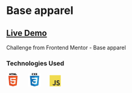 # Base apparel

## [Live Demo](https://petr-simik.github.io/base-apparel/)

 Challenge from Frontend Mentor -  Base apparel
 
### Technologies Used 

<img src="https://raw.githubusercontent.com/devicons/devicon/master/icons/html5/html5-original-wordmark.svg" alt="html5" width="35" height="35"/> &emsp; <img src="https://raw.githubusercontent.com/devicons/devicon/master/icons/css3/css3-original-wordmark.svg" alt="css3" width="35" height="35"/>  &emsp; <img src="https://raw.githubusercontent.com/devicons/devicon/master/icons/javascript/javascript-original.svg" alt="javascript" width="30" height="30"/>
